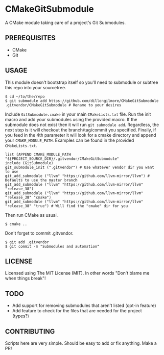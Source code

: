 # CMakeGitSubmodule

A CMake module taking care of a project's Git Submodules.

## PREREQUISITES

* CMake
* Git

## USAGE

This module doesn't bootstrap itself so you'll need to submodule or subtree this
repo into your sourcetree.

```
$ cd ~/to/the/repo
$ git submodule add https://github.com/dillongilmore/CMakeGitSubmodule .gitvendor/CMakeGitSubmodule # Rename to your desires
```

Include `GitSubmodule.cmake` in your main `CMakeLists.txt` file. Run
the init macro and add your submodules using the provided macro. If
the submodule does not exist then it will run `git submodule add`. Regardless,
the next step is it will checkout the branch/tag/commit you specified. Finally,
if you feed in the 4th parameter it will look for a cmake directory and append
your `CMAKE_MODULE_PATH`. Examples can be found in the provided `CMakeLists.txt`.

```
list (APPEND CMAKE_MODULE_PATH "${PROJECT_SOURCE_DIR}/.gitvendor/CMakeGitSubmodule"
include (GitSubmodule)
git_submodule_init (".gitvendor") # Use whatever vendor dir you want to use
git_add_submodule ("llvm" "https://github.com/llvm-mirror/llvm") # Defaults to use the master branch
git_add_submodule ("llvm" "https://github.com/llvm-mirror/llvm" "release_38")
git_add_submodule ("llvm" "https://github.com/llvm-mirror/llvm" "release_38" "cmake")
git_add_submodule ("llvm" "https://github.com/llvm-mirror/llvm" "release_38" "true") # Will find the "cmake" dir for you
```

Then run CMake as usual.

```
$ cmake ..
```

Don't forget to commit .gitvendor.

```
$ git add .gitvendor
$ git commit -m "Submodules and automation"
```

## LICENSE

Licensed using The MIT License (MIT). In other words "Don't blame me when
things break"!

## TODO

- Add support for removing submodules that aren't listed (opt-in feature)
- Add feature to check for the files that are needed for the project (types?)

## CONTRIBUTING

Scripts here are very simple. Should be easy to add or fix anything. Make a PR!


